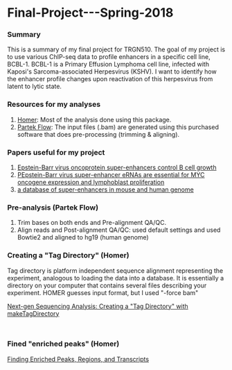 # Final-Project---Spring-2018

### Summary

This is a summary of my final project for TRGN510.
The goal of my project is to use various ChIP-seq data to profile enhancers in a specific cell line, BCBL-1.
BCBL-1 is a Primary Effusion Lymphoma cell line, infected with Kaposi's Sarcoma-associated Herpesvirus (KSHV). I want to identify how the enhancer profile changes upon reactivation of this herpesvirus from latent to lytic state.

### Resources for my analyses
1. [Homer](http://homer.ucsd.edu/homer/index.html): Most of the analysis done using this package.
2. [Partek Flow](http://www.partek.com/partekflow): The input files (.bam) are generated using this purchased software that does pre-processing (trimming & aligning).  

### Papers useful for my project
1. [Epstein-Barr virus oncoprotein super-enhancers control B cell growth](https://www.ncbi.nlm.nih.gov/pubmed/25639793) 
2. [PEpstein-Barr virus super-enhancer eRNAs are essential for MYC oncogene expression and lymphoblast proliferation](https://www.ncbi.nlm.nih.gov/pubmed/27864512)    
3. [a database of super-enhancers in mouse and human genome](http://asntech.org/dbsuper/)

### Pre-analysis (Partek Flow) 
1. Trim bases on both ends and Pre-alignment QA/QC. 
2. Align reads and Post-alignment QA/QC: used default settings and used Bowtie2 and aligned to hg19 (human genome)

### Creating a "Tag Directory" (Homer)
Tag directory is  platform independent sequence alignment representing the experiment, analogous to loading the data into a database.  It is essentially a directory on your computer that contains several files describing your experiment. 
HOMER guesses input format, but I used "-force bam"

[Next-gen Sequencing Analysis: Creating a "Tag Directory" with makeTagDirectory](http://homer.ucsd.edu/homer/ngs/tagDir.html) 

```bash
 
```

### Fined "enriched peaks" (Homer)

[Finding Enriched Peaks, Regions, and Transcripts](http://homer.ucsd.edu/homer/ngs/peaks.html) 

